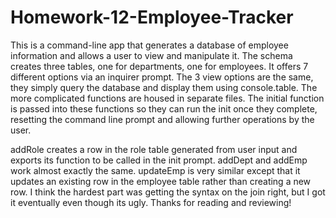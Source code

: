 # Homework-12-Employee-Tracker
This is a command-line app that generates a database of employee information and allows a user to view and manipulate it. The schema creates three tables, one for departments, one for employees. It offers 7 different options via an inquirer prompt. The 3 view options are the same, they simply query the database and display them using console.table. The more complicated functions are housed in separate files. The initial function is passed into these functions so they can run the init once they complete, resetting the command line prompt and allowing further operations by the user.

addRole creates a row in the role table generated from user input and exports its function to be called in the init prompt. addDept and addEmp work almost exactly the same. updateEmp is very similar except that it updates an existing row in the employee table rather than creating a new row. I think the hardest part was getting the syntax on the join right, but I got it eventually even though its ugly. Thanks for reading and reviewing!
